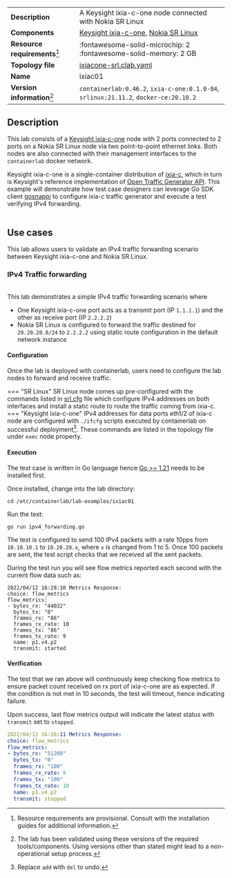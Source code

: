 |                               |                                                                                        |
| ----------------------------- | -------------------------------------------------------------------------------------- |
| **Description**               | A Keysight ixia-c-one node connected with Nokia SR Linux                               |
| **Components**                | [Keysight ixia-c-one][ixia-c], [Nokia SR Linux][srl]                                   |
| **Resource requirements**[^1] | :fontawesome-solid-microchip: 2 <br/>:fontawesome-solid-memory: 2 GB                   |
| **Topology file**             | [ixiacone-srl.clab.yaml][topofile]                                                     |
| **Name**                      | ixiac01                                                                                |
| **Version information**[^2]   | `containerlab:0.46.2`, `ixia-c-one:0.1.0-84`, `srlinux:21.11.2`, `docker-ce:20.10.2`   |

## Description

This lab consists of a [Keysight ixia-c-one](../manual/kinds/keysight_ixia-c-one.md) node with 2 ports connected to 2 ports on a Nokia SR Linux node via two point-to-point ethernet links. Both nodes are also connected with their management interfaces to the `containerlab` docker network.

Keysight ixia-c-one is a single-container distribution of [ixia-c][ixia-c], which in turn is Keysight's reference implementation of [Open Traffic Generator API][otg]. This example will demonstrate how test case designers can leverage Go SDK client [gosnappi][gosnappi] to configure ixia-c traffic generator and execute a test verifying IPv4 forwarding.

<div class="mxgraph" style="max-width:100%;border:1px solid transparent;margin:0 auto; display:block;" data-mxgraph="{&quot;page&quot;:0,&quot;zoom&quot;:1.5,&quot;highlight&quot;:&quot;#0000ff&quot;,&quot;nav&quot;:true,&quot;check-visible-state&quot;:true,&quot;resize&quot;:true,&quot;url&quot;:&quot;https://raw.githubusercontent.com/srl-labs/containerlab/diagrams/ixiac&quot;}"></div>

## Use cases

This lab allows users to validate an IPv4 traffic forwarding scenario between Keysight ixia-c-one and Nokia SR Linux.

### IPv4 Traffic forwarding

<div class="mxgraph" style="max-width:100%;border:1px solid transparent;margin:0 auto; display:block;" data-mxgraph="{&quot;page&quot;:1,&quot;zoom&quot;:1.5,&quot;highlight&quot;:&quot;#0000ff&quot;,&quot;nav&quot;:true,&quot;check-visible-state&quot;:true,&quot;resize&quot;:true,&quot;url&quot;:&quot;https://raw.githubusercontent.com/srl-labs/containerlab/diagrams/ixiac&quot;}"></div>

This lab demonstrates a simple IPv4 traffic forwarding scenario where

- One Keysight ixia-c-one port acts as a transmit port (IP `1.1.1.1`) and the other as receive port (IP `2.2.2.2`)
- Nokia SR Linux is configured to forward the traffic destined for `20.20.20.0/24` to `2.2.2.2` using static route configuration in the default network instance

#### Configuration

Once the lab is deployed with containerlab, users need to configure the lab nodes to forward and receive traffic.

=== "SR Linux"
    SR Linux node comes up pre-configured with the commands listed in [srl.cfg][srlcfg] file which configure IPv4 addresses on both interfaces and install a static route to route the traffic coming from ixia-c.
=== "Keysight ixia-c-one"
    IPv4 addresses for data ports eth1/2 of ixia-c node are configured with `./ifcfg` scripts executed by containerlab on successful deployment[^3]. These commands are listed in the topology file under `exec` node property.

#### Execution

The test case is written in Go language hence [Go >= 1.21](https://go.dev/doc/install) needs to be installed first.

Once installed, change into the lab directory:

```
cd /etc/containerlab/lab-examples/ixiac01
```

Run the test:

```
go run ipv4_forwarding.go
```

The test is configured to send 100 IPv4 packets with a rate 10pps from `10.10.10.1` to `10.20.20.x`, where `x` is changed from 1 to 5. Once 100 packets are sent, the test script checks that we received all the sent packets.

During the test run you will see flow metrics reported each second with the current flow data such as:

```
2022/04/12 16:28:10 Metrics Response:
choice: flow_metrics
flow_metrics:
- bytes_rx: "44032"
  bytes_tx: "0"
  frames_rx: "86"
  frames_rx_rate: 10
  frames_tx: "86"
  frames_tx_rate: 9
  name: p1.v4.p2
  transmit: started
```

#### Verification

The test that we ran above will continuously keep checking flow metrics to ensure packet count received on rx port of ixia-c-one are as expected.
If the condition is not met in 10 seconds, the test will timeout, hence indicating failure.

Upon success, last flow metrics output will indicate the latest status with `transmit` set to `stopped`.

```yaml
2022/04/12 16:28:11 Metrics Response:
choice: flow_metrics
flow_metrics:
- bytes_rx: "51200"
  bytes_tx: "0"
  frames_rx: "100"
  frames_rx_rate: 9
  frames_tx: "100"
  frames_tx_rate: 10
  name: p1.v4.p2
  transmit: stopped
```

[ixia-c]: https://github.com/open-traffic-generator/ixia-c
[otg]: https://redocly.github.io/redoc/?url=https://raw.githubusercontent.com/open-traffic-generator/models/master/artifacts/openapi.yaml
[gosnappi]: https://github.com/open-traffic-generator/snappi/tree/main/gosnappi
[srl]: https://www.nokia.com/networks/products/service-router-linux-NOS/
[topofile]: https://github.com/srl-labs/containerlab/blob/main/lab-examples/ixiac01/ixiac01.clab.yml
[srlcfg]: https://github.com/srl-labs/containerlab/blob/main/lab-examples/ixiac01/srl.cfg

[^1]: Resource requirements are provisional. Consult with the installation guides for additional information.
[^2]: The lab has been validated using these versions of the required tools/components. Using versions other than stated might lead to a non-operational setup process.
[^3]: Replace `add` with `del` to undo.
[^4]: The docker commands above shall not be required for upcoming releases of ixia-c-one with added ARP/ND capability.

<script type="text/javascript" src="https://viewer.diagrams.net/js/viewer-static.min.js" async></script>
